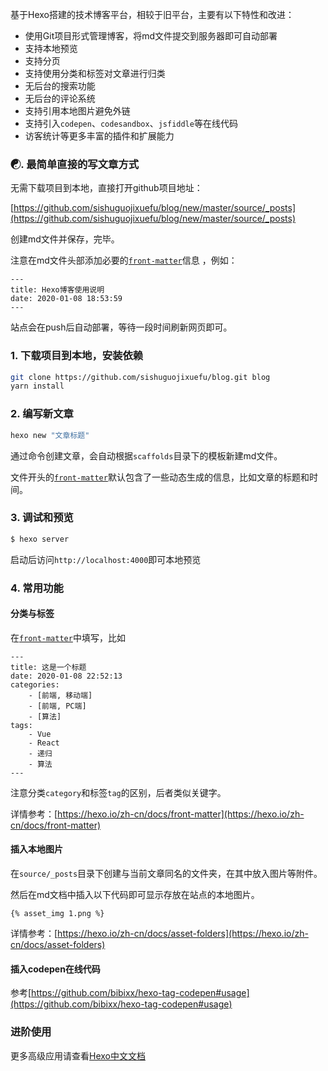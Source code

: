 基于Hexo搭建的技术博客平台，相较于旧平台，主要有以下特性和改进：

- 使用Git项目形式管理博客，将md文件提交到服务器即可自动部署
- 支持本地预览
- 支持分页
- 支持使用分类和标签对文章进行归类
- 无后台的搜索功能
- 无后台的评论系统
- 支持引用本地图片避免外链
- 支持引入`codepen`、`codesandbox`、`jsfiddle`等在线代码
- 访客统计等更多丰富的插件和扩展能力

### ☯. 最简单直接的写文章方式

无需下载项目到本地，直接打开github项目地址：

[https://github.com/sishuguojixuefu/blog/new/master/source/_posts](https://github.com/sishuguojixuefu/blog/new/master/source/_posts)

创建md文件并保存，完毕。

注意在md文件头部添加必要的[`front-matter`](https://hexo.io/zh-cn/docs/front-matter)信息
，例如：
```
---
title: Hexo博客使用说明
date: 2020-01-08 18:53:59
---
```

站点会在push后自动部署，等待一段时间刷新网页即可。

### 1. 下载项目到本地，安装依赖

```bash
git clone https://github.com/sishuguojixuefu/blog.git blog
yarn install
```

### 2. 编写新文章

``` bash
hexo new "文章标题"
```

通过命令创建文章，会自动根据`scaffolds`目录下的模板新建md文件。

文件开头的[`front-matter`](https://hexo.io/zh-cn/docs/front-matter)默认包含了一些动态生成的信息，比如文章的标题和时间。

### 3. 调试和预览

``` bash
$ hexo server
```

启动后访问`http://localhost:4000`即可本地预览

### 4. 常用功能

#### 分类与标签

在[`front-matter`](https://hexo.io/zh-cn/docs/front-matter)中填写，比如
```
---
title: 这是一个标题
date: 2020-01-08 22:52:13
categories:
    - [前端, 移动端]
    - [前端, PC端]
    - [算法]
tags:
    - Vue
    - React
    - 递归
    - 算法
---
```
注意分类`category`和标签`tag`的区别，后者类似关键字。

详情参考：[https://hexo.io/zh-cn/docs/front-matter](https://hexo.io/zh-cn/docs/front-matter)

#### 插入本地图片

在`source/_posts`目录下创建与当前文章同名的文件夹，在其中放入图片等附件。

然后在md文档中插入以下代码即可显示存放在站点的本地图片。

```
{% asset_img 1.png %}
```

详情参考：[https://hexo.io/zh-cn/docs/asset-folders](https://hexo.io/zh-cn/docs/asset-folders)


#### 插入codepen在线代码

参考[https://github.com/bibixx/hexo-tag-codepen#usage](https://github.com/bibixx/hexo-tag-codepen#usage)

### 进阶使用

更多高级应用请查看[Hexo中文文档](https://hexo.io/zh-cn/docs/writing)
